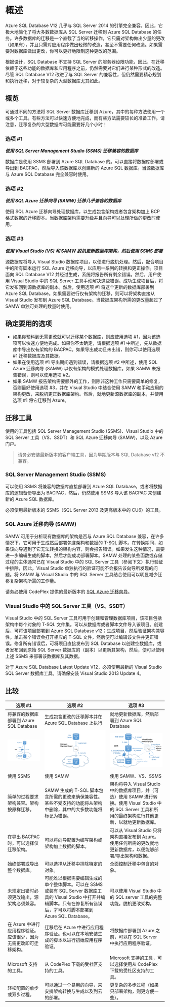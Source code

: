 ﻿<properties 
   pageTitle="迁移到 Azure SQL Database" 
   description="Microsoft Azure SQL Database, 数据库部署, 数据库迁移, 导入数据库, 导出数据库, 迁移向导" 
   services="sql-database" 
   documentationCenter="" 
   authors="pehteh" 
   manager="jeffreyg" 
   editor="monicar"/>

<tags
   ms.service="sql-database"
   ms.devlang="NA"
   ms.topic="article"
   ms.tgt_pltfrm="NA"
   ms.workload="data-management" 
   ms.date="04/14/2015"
   wacn.date="05/25/2015" 
   ms.author="pehteh"/>

# 概述
Azure SQL Database V12 几乎与 SQL Server 2014 的引擎完全兼容。因此，它极大地简化了将大多数数据库从 SQL Server 迁移到 Azure SQL Database 的任务。许多数据库的迁移是一个直截了当的转移操作，它只需对架构做出少量的更改（如果有），并且只需对应用程序做出轻微的改造，甚至不需要任何改造。如果需要对数据库做出更改，你可以更好地限制这种更改的范围。 

根据设计，SQL Database 不支持 SQL Server 的服务器设限功能，因此，在迁移依赖于这些功能的数据库和应用程序之前，仍然需要对它们进行某种形式的改造。尽管 SQL Database V12 改进了与 SQL Server 的兼容性，但仍然需要精心规划和执行迁移，对于较复杂的大型数据库尤其如此。 

## 概览
可通过不同的方法将 SQL Server 数据库迁移到 Azure，其中的每种方法使用一个或多个工具。有些方法可以快速方便地完成，而有些方法需要较长的准备工作。请注意，迁移复杂的大型数据库可能需要好几个小时！ 

### 选项 #1
***使用 SQL Server Management Studio (SSMS) 迁移兼容的数据库***

数据库是使用 SSMS 部署到 Azure SQL Database 的。可以直接将数据库部署或导出到 BACPAC，然后导入该数据库以创建新的 Azure SQL 数据库。当源数据库与 Azure SQL Database 完全兼容时使用。

### 选项 #2
***使用 SQL Azure 迁移向导 (SAMW) 迁移几乎兼容的数据库***

使用 SQL Azure 迁移向导处理数据库，以生成包含架构或者包含架构加上 BCP 格式数据的迁移脚本。当数据库架构需要升级并且向导可以处理所做的更改时使用。 

### 选项 #3
***使用 Visual Studio (VS) 和 SAMW 脱机更新数据库架构，然后使用 SSMS 部署***

源数据库将导入 Visual Studio 数据库项目，以便进行脱机处理。然后，配合项目中的所有脚本运行 SQL Azure 迁移向导，以应用一系列的转换和更正操作。项目面向 SQL Database V12 并经过生成，系统将报告所有剩余错误。然后，用户使用 Visual Studio 中的 SQL Server 工具手动解决这些错误。成功生成项目后，将它发布回到源数据库的副本。然后，使用选项 #1 将这个更新的数据库部署到 Azure SQL Database。如果需要进行仅有架构的迁移，则可以将架构直接从 Visual Studio 发布到 Azure SQL Database。当数据库架构所需的更改量超过了 SAMW 单独可处理的数量时使用。 

## 确定要用的选项
- 如果你预料到无需更改就可以迁移某个数据库，则应使用选项 #1，因为该选项可以快速方便地完成。如果你不太确定，请根据选项 #1 中所述，先从数据库中导出仅有架构的 BACPAC。如果导出成功且未出错，则你可以使用选项 #1 迁移数据库及其数据。  
- 如果在使用选项 #1 导出期间遇到错误，请根据选项 #2 中所述，使用 SQL Azure 迁移向导 (SAMW) 以仅有架构的模式处理数据库。如果 SAMW 未报告错误，则可以使用选项 #2。 
- 如果 SAMW 报告架构需要额外的工作，则除非这种工作只需要简单的修复，否则最好使用选项 #3，并在 Visual Studio 中结合使用 SAMW 和手动应用的架构更改，来脱机更正数据库架构。然后，就地更新源数据库的副本，并使用选项 #1 将它迁移到 Azure。

## 迁移工具
使用的工具包括 SQL Server Management Studio (SSMS)、Visual Studio 中的 SQL Server 工具（VS、SSDT）和 SQL Azure 迁移向导 (SAMW)，以及 Azure 门户。 

> 请务必安装最新版本的客户端工具，因为早期版本与 SQL Database v12 不兼容。

### SQL Server Management Studio (SSMS)
可以使用 SSMS 将兼容的数据库直接部署到 Azure SQL Database，或者将数据库的逻辑备份导出为 BACPAC，然后，仍然使用 SSMS 导入该 BACPAC 来创建新的 Azure SQL 数据库。  

必须使用最新版本的 SSMS（SQL Server 2013 及更高版本中的 CU6）的工具。  

### SQL Azure 迁移向导 (SAMW)
SAMW 可用于分析现有数据库的架构是否与 Azure SQL Database 兼容，在许多情况下，它可用于生成然后部署包含架构和数据的 T-SQL 脚本。在转换期间，如果该向导遇到了它无法转换的架构内容，则会报告错误。如果发生这种情况，需要进一步编辑生成的脚本，然后才能成功部署脚本。SAMW 处理的某些函数或存储过程的主体通常已在 Visual Studio 中的 SQL Server 工具（参阅下文）执行验证中排除，因此，Visual Studio 单独执行的验证可能不会报告该向导所发现的问题。将 SAMW 与 Visual Studio 中的 SQL Server 工具结合使用可以明显减少迁移复杂架构所需的工作量。

请务必使用 CodePlex 提供的最新版本的 [SQL Azure 迁移向导](http://sqlazuremw.codeplex.com/)。 

### Visual Studio 中的 SQL Server 工具（VS、SSDT）
Visual Studio 中的 SQL Server 工具可用于创建和管理数据库项目，该项目包括架构中每个对象的 T-SQL 文件集。可以从数据库或者脚本文件导入该项目。创建后，可将该项目部署到 Azure SQL Database v12；生成项目，然后验证架构兼容性。单击某个错误会打开相应的 T-SQL 文件，然后便可以编辑该文件并更正错误。修复所有错误后，可将项目直接发布到 SQL Database 以创建空数据库，或者发布回到原始 SQL Server 数据库的（副本）以更新其架构，然后，便可以使用上述 SSMS 来部署该数据库及其数据。 

对于 Azure SQL Database Latest Update V12，必须使用最新的 Visual Studio SQL Server 数据库工具。请确保安装 Visual Studio 2013 Update 4。 

## 比较
| 选项 #1 | 选项 #2 | 选项 #3 |
| ------------ | ------------ | ------------ |
| 将兼容的数据库部署到 Azure SQL Database |   生成包含更改的迁移脚本并在 Azure SQL Database 上执行 | 就地更新数据库，然后部署到 Azure SQL Database |
|![SSMS](./media/sql-database-cloud-migrate/01SSMSDiagram.png)| ![SAMW](./media/sql-database-cloud-migrate/02SAMWDiagram.png) | ![Offline Edit](./media/sql-database-cloud-migrate/03VSSSDTDiagram.png) |
| 使用 SSMS | 使用 SAMW | 使用 SAMW、VS、SSMS |
|简单的过程要求架构兼容。架构按原样迁移。 | SAMW 生成的 T-SQL 脚本包含所需的更改来确保兼容性。某些不受支持的功能将从架构中删除，其中的大多数功能将标记为错误。 | 架构将导入 Visual Studio 中的数据库项目，并（可选）使用 SAMW 进行转换。使用 Visual Studio 中的 SQL Server 工具和所用的最终架构进行其他更新，以就地更新数据库。 |
| 在导出 BACPAC 时，可以选择仅迁移架构。   | 可以将向导配置为编写架构或架构加上数据的脚本。 | 可以从 Visual Studio 只将架构直接发布到 Azure。使用任何所需的更改就地更新数据库，以便能够部署/导出架构和数据。 |
| 始终部署或导出整个数据库。 | 可以选择从迁移中排除特定的对象。 | 全面控制迁移中包含的对象。 |
| 未规定出错时必须更改输出，源架构必须兼容。 | 可能难以根据需要编辑生成的单个整体脚本。可以在 SSMS 或装有 SQL Server 数据库工具的 Visual Studio 中打开并编辑脚本。只有在修复所有错误后，才可以将脚本部署到 Azure SQL Database。| 可以使用 Visual Studio 中的 SQL server 工具的完整功能。脱机更改架构。 |
| 在 Azure 中进行应用程序验证。应该很少，因为无需更改即可迁移架构。 | 迁移后在 Azure 中进行应用程序验证。也可以在本地安装生成的脚本以进行初始应用程序验证。 | 将数据库部署到 Azure 之前，可以在 SQL Server 中执行应用程序验证。 |
| Microsoft 支持的工具。 | 从 CodePlex 下载的受社区支持的工具。 | Microsoft 支持的工具，可以选择使用从 CodePlex 下载的受社区支持的工具。 |
| 轻松配置的单步或双步过程。 | 可以通过一个易用的向导，来安排架构转换与生成以及到云的部署。 | 更复杂的多步过程（如果只部署架构，则更方便一些）。 |

<!--HONumber=55-->